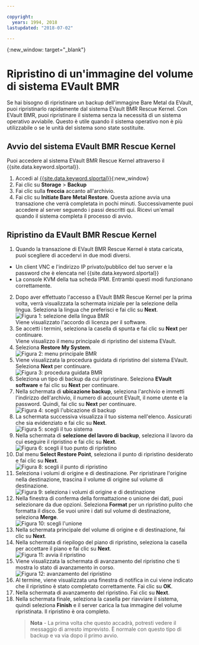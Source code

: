 ```yaml
---

copyright:
  years: 1994, 2018
lastupdated: "2018-07-02"

---
```

{:new_window: target="_blank"}

# Ripristino di un'immagine del volume di sistema EVault BMR 

Se hai bisogno di ripristinare un backup dell'immagine Bare Metal da EVault, puoi ripristinarlo rapidamente dal sistema EVault BMR Rescue Kernel. Con EVault BMR, puoi ripristinare il sistema senza la necessità di un sistema operativo avviabile. Questo è utile quando il sistema operativo non è più utilizzabile o se le unità del sistema sono state sostituite.

## Avvio del sistema EVault BMR Rescue Kernel

Puoi accedere al sistema EVault BMR Rescue Kernel attraverso il {{site.data.keyword.slportal}}.
1. Accedi al [{{site.data.keyword.slportal}}](https://control.softlayer.com/){:new_window}
2. Fai clic su **Storage** > **Backup** 
3. Fai clic sulla **freccia** accanto all'archivio.
4. Fai clic su **Initiate Bare Metal Restore**. Questa azione avvia una transazione che verrà completata in pochi minuti. Successivamente puoi accedere al server seguendo i passi descritti qui. Ricevi un'email quando il sistema completa il processo di avvio.


## Ripristino da EVault BMR Rescue Kernel

1. Quando la transazione di EVault BMR Rescue Kernel è stata caricata, puoi scegliere di accedervi in due modi diversi. 
  - Un client VNC e l'indirizzo IP privato/pubblico del tuo server e la password che è elencata nel {{site.data.keyword.slportal}} 
  - La console KVM della tua scheda IPMI. 
  Entrambi questi modi funzionano correttamente. 
2. Dopo aver effettuato l'accesso a EVault BMR Rescue Kernel per la prima volta, verrà visualizzata la schermata iniziale per la selezione della lingua. Seleziona la lingua che preferisci e fai clic su **Next**.
<br/>![Figura 1: selezione della lingua BMR](/images/bmr1.png)<br/> Viene visualizzato l'accordo di licenza per il software. 
3. Se accetti i termini, seleziona la casella di spunta e fai clic su **Next** per continuare. <br/> Viene visualizzo il menu principale di ripristino del sistema EVault. 
4. Seleziona **Restore My System**.
<br/>![Figura 2: menu principale BMR](/images/bmr2.png)
5. Viene visualizzata la procedura guidata di ripristino del sistema EVault. Seleziona **Next** per continuare.
<br/>![Figura 3: procedura guidata BMR](/images/bmr3.png)
6. Seleziona un tipo di backup da cui ripristinare. Seleziona **EVault software** e fai clic su **Next** per continuare.
7. Nella schermata di **ubicazione backup**, seleziona l'archivio e immetti l'indirizzo dell'archivio, il numero di account EVault, il nome utente e la password. Quindi, fai clic su **Next** per continuare.
<br/>![Figura 4: scegli l'ubicazione di backup](/images/bmr4.png)
8. La schermata successiva visualizza il tuo sistema nell'elenco. Assicurati che sia evidenziato e fai clic su **Next**.
<br/>![Figura 5: scegli il tuo sistema](/images/bmr5.png)
9. Nella schermata di **selezione del lavoro di backup**, seleziona il lavoro da cui eseguire il ripristino e fai clic su **Next**.
<br/>![Figura 6: scegli il tuo punto di ripristino](/images/bmr6.png)
10. Dal menu **Select Restore Point**, seleziona il punto di ripristino desiderato e fai clic su **Next**.
<br/>![Figura 8: scegli il punto di ripristino](/images/bmr8.png)
11. Seleziona i volumi di origine e di destinazione. Per ripristinare l'origine nella destinazione, trascina il volume di origine sul volume di destinazione.
<br/>![Figura 9: seleziona i volumi di origine e di destinazione](/images/bmr9.png)
12. Nella finestra di conferma della formattazione o unione dei dati, puoi selezionare da due opzioni. Seleziona **Format** per un ripristino pulito che formatta il disco. Se vuoi unire i dati sul volume di destinazione, seleziona **Merge**.
<br/>![Figura 10: scegli l'unione](/images/bmr10.png)
13. Nella schermata principale del volume di origine e di destinazione, fai clic su **Next**.
14. Nella schermata di riepilogo del piano di ripristino, seleziona la casella per accettare il piano e fai clic su **Next**.
<br/>![Figura 11: avvia il ripristino](/images/bmr11.png)
15. Viene visualizzata la schermata di avanzamento del ripristino che ti mostra lo stato di avanzamento in corso.
<br/>![Figura 12: avanzamento del ripristino](/images/bmr12.png)
16. Al termine, viene visualizzata una finestra di notifica in cui viene indicato che il ripristino è stato completato correttamente. Fai clic su **OK**.
17. Nella schermata di avanzamento del ripristino. Fai clic su **Next**.
18. Nella schermata finale, seleziona la casella per riavviare il sistema, quindi seleziona **Finish** e il server carica la tua immagine del volume ripristinata. 
  Il ripristino è ora completo. <br/>
    >**Nota** - La prima volta che questo accadrà, potresti vedere il messaggio di arresto imprevisto. È normale con questo tipo di backup e va via dopo il primo avvio. 
